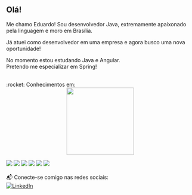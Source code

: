 ## Olá!
<p>Me chamo Eduardo! Sou desenvolvedor Java, extremamente apaixonado pela linguagem e moro em Brasília.</p>

<p>Já atuei como desenvolvedor em uma empresa e agora busco uma nova oportunidade!</p>
<p>No momento estou estudando Java e Angular. <br> Pretendo me especializar em Spring!</p>
  
<br>
:rocket: Conhecimentos em: <br>

<div align="center">
  <a href="https://github.com/edudu4">
  <img height="180em" src="https://github-readme-stats.vercel.app/api/top-langs/?username=edudu4&layout=compact&langs_count=7&theme=dracula"/>
</div>


<a src="https://www.java.com/pt-BR/"><img src="https://icons.iconarchive.com/icons/tatice/cristal-intense/48/Java-icon.png"/></a>
<a src="https://spring.io/projects/spring-boot"><img src="https://a.fsdn.com/allura/mirror/spring-boot/icon?1605202581"/></a>
<a src="https://www.javascript.com/"><img src="https://img.icons8.com/color/48/000000/javascript.png"/></a>
<a src="https://github.com/"><img src="https://img.icons8.com/color/48/000000/github--v1.png"/></a>
<a src="https://www.w3schools.com/css/"><img src="https://img.icons8.com/color/48/000000/css3.png"/></a>
<a src="https://www.w3schools.com/html/"><img src="https://img.icons8.com/color/48/000000/html-5.png"/></a>
<br><br>
📬 Conecte-se comigo nas redes sociais: <br>
[![LinkedIn](https://icons.iconarchive.com/icons/alecive/flatwoken/48/Apps-Linkedin-icon.png "quan-le-5932b8160")](https://www.linkedin.com/in/edudu4/)


